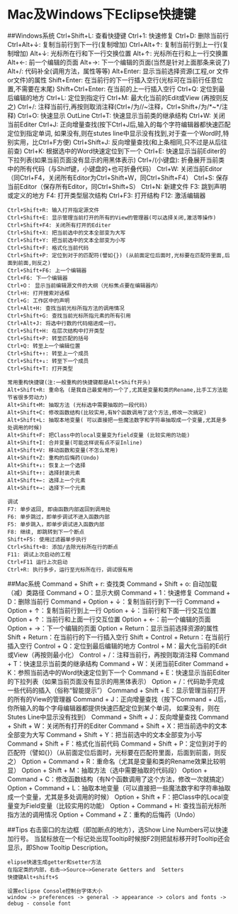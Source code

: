 
Mac及Windows下Eclipse快捷键
=========

##Windows系统
    Ctrl+Shift+L: 查看快捷键
    Ctrl+1: 快速修复
    Ctrl+D: 删除当前行
    Ctrl+Alt+↓: 复制当前行到下一行(复制增加)
    Ctrl+Alt+↑: 复制当前行到上一行(复制增加)
    Alt+↓: 光标所在行和下一行交换位置
    Alt+↑: 光标所在行和上一行交换置
    Alt+←: 前一个编辑的页面
    Alt+→: 下一个编辑的页面(当然是针对上面那条来说了)
    Alt+/: 代码补全(调用方法，属性等等)
    Alt+Enter: 显示当前选择资源(工程,or 文件 or文件)的属性
    Shift+Enter: 在当前行的下一行插入空行(光标可在当前行任意位置,不需要在末尾)
    Shift+Ctrl+Enter: 在当前的上一行插入空行
    Ctrl+Q: 定位到最后编辑的地方
    Ctrl+L: 定位到指定行
    Ctrl+M: 最大化当前的Edit或View (再按则反之)
    Ctrl+/: 注释当前行,再按则取消注释(Ctrl+/为//~注释，Ctrl+Shift+/为/*~*/注释)
    Ctrl+O: 快速显示 OutLine
    Ctrl+T: 快速显示当前类的继承结构
    Ctrl+W: 关闭当前Editer
    Ctrl+J: 正向增量查找(按下Ctrl+J后,输入的每个字符编辑器都快速匹配定位到指定单词,
           如果没有,则在stutes line中显示没有找到,对于查一个Word时,特别实用，比Ctrl+F方便)
    Ctrl+Shift+J: 反向增量查找(和上条相同,只不过是从后往前查)
    Ctrl+K: 根据选中的Word快速定位到下一个
    Ctrl+E: 快速显示当前Editer的下拉列表(如果当前页面没有显示的用黑体表示)
    Ctrl+/(小键盘): 折叠展开当前类中的所有代码（与Shitf键，小键盘的+也可折叠代码）
    Ctrl+W: 关闭当前Editor（同Ctrl+F4，关闭所有Editor为Ctrl+Shift+W，同Ctrl+Shift+F4）
    Ctrl+S: 保存当前Editor（保存所有Editor，同Ctrl+Shift+S）
    Ctrl+N: 新建文件
    F3: 跳到声明或定义的地方
    F4: 打开类型层次结构
    Ctrl+F3: 打开结构
    F12: 激活编辑器
    
    Ctrl+Shift+R: 输入打开指定源文件
    Ctrl+Shift+E: 显示管理当前打开的所有的View的管理器(可以选择关闭,激活等操作)
    Ctrl+Shift+F4: 关闭所有打开的Editer
    Ctrl+Shift+X: 把当前选中的文本全部变为大写
    Ctrl+Shift+Y: 把当前选中的文本全部变为小写
    Ctrl+Shift+F: 格式化当前代码
    Ctrl+Shift+P: 定位到对于的匹配符(譬如{}) (从前面定位后面时,光标要在匹配符里面,后面到前面,则反之)
    Ctrl+Shift+F6: 上一个编辑器
    Ctrl+F6: 下一个编辑器
    Ctrl+O： 显示当前编辑源文件的大纲（光标焦点要在编辑器内）
    Ctrl+H: 打开搜索对话框
    Ctrl+G: 工作区中的声明
    Ctrl+Alt+H: 查找当前光标所指方法的调用情况
    Ctrl+Shift+G: 查找当前光标所指元素的所有引用
    Ctrl+Alt+J: 将选中行数的代码缩进成一行。
    Ctrl+Shift+H: 在层次结构中打开类型
    Ctrl+Shift+P: 转至匹配的括号
    Ctrl+Q: 转至上一个编辑位置 
    Ctrl+Shift+↑: 转至上一个成员
    Ctrl+Shift+↓: 转至下一个成员
    Ctrl+Shift+T: 打开类型
    
    常用重构快捷键(注:一般重构的快捷键都是Alt+Shift开头)
    Alt+Shift+R: 重命名 (是我自己最爱用的一个了,尤其是变量和类的Rename,比手工方法能节省很多劳动力)
    Alt+Shift+M: 抽取方法 (光标选中需要抽取的一段代码)
    Alt+Shift+C: 修改函数结构(比较实用,有N个函数调用了这个方法,修改一次搞定)
    Alt+Shift+L: 抽取本地变量( 可以直接把一些魔法数字和字符串抽取成一个变量,尤其是多处调用的时候)
    Alt+Shift+F: 把Class中的local变量变为field变量 (比较实用的功能)
    Alt+Shift+I: 合并变量(可能这样说有点不妥Inline)
    Alt+Shift+V: 移动函数和变量(不怎么常用)
    Alt+Shift+Z: 重构的后悔药(Undo)
    Alt+Shift+↓: 恢复上一个选择
    Alt+Shift+↑: 选择封装元素
    Alt+Shift+←: 选择上一个元素
    Alt+Shift+→: 选择下一个元素 
    
    调试
    F7: 单步返回, 即由函数内部返回到调用处
    F6: 单步跳过，即单步调试不进入函数内部
    F5: 单步跳入，即单步调试进入函数内部
    F8: 继续, 即跳转到下一个断点
    Shift+F5: 使用过滤器单步执行
    Ctrl+Shift+B: 添加/去除光标所在行的断点 
    F11: 调试上次启动的工程
    Ctrl+F11 运行上次启动 
    Ctrl+R: 执行多步，运行至光标所在行，调试很有用

##Mac系统
    Command + Shift + r: 查找类 
    Command + Shift + o: 自动加载（减）类路径
    Command + O：显示大纲 
    Command + 1：快速修复 
    Command + D：删除当前行 
    Command + Option + ↓：复制当前行到下一行 
    Command + Option + ↑：复制当前行到上一行 
    Option + ↓：当前行和下面一行交互位置 
    Option + ↑：当前行和上面一行交互位置 
    Option + ←：前一个编辑的页面 
    Option + →：下一个编辑的页面 
    Option + Return：显示当前选择资源的属性 
    Shift + Return：在当前行的下一行插入空行 
    Shift + Control + Return：在当前行插入空行 
    Control + Q：定位到最后编辑的地方 
    Control + M：最大化当前的Edit或View（再按则最小化） 
    Control + /：注释当前行，再按则取消注释 
    Command + T：快速显示当前类的继承结构 
    Command + W：关闭当前Editer 
    Command + K：参照当前选中的Word快速定位到下一个 
    Command + E：快速显示当前Editer的下拉列表（如果当前页面没有显示的用黑体表示） 
    Option + /：代码助手完成一些代码的插入（俗称“智能提示”） 
    Command + Shift + E：显示管理当前打开的所有的View的管理器 
    Command + J：正向增量查找（按下Command + J后，你所输入的每个字母编辑器都提供快速匹配定位到某个单词，
                 如果没有，则在Stutes Line中显示没有找到） 
    Command + Shift + J：反向增量查找 
    Command + Shift + W：关闭所有打开的Editer 
    Command + Shift + X：把当前选中的文本全部变为大写 
    Command + Shift + Y：把当前选中的文本全部变为小写 
    Command + Shift + F：格式化当前代码 
    Command + Shift + P：定位到对于的匹配符（譬如{}）（从前面定位后面时，光标要在匹配符里面，后面到前面，则反之） 
    Option + Command + R：重命名（尤其是变量和类的Rename效果比较明显） 
    Option + Shift + M：抽取方法（选中需要抽取的代码段） 
    Option + Command + C：修改函数结构（有N个函数调用了这个方法，修改一次就搞定） 
    Option + Command + L：抽取本地变量（可以直接把一些魔法数字和字符串抽取成一个变量，尤其是多处调用的时候） 
    Option + Shift + F：把Class中的Local变量变为Field变量（比较实用的功能） 
    Option + Command + H: 查找当前光标所指方法的调用情况
    Option + Command + Z：重构的后悔药（Undo）

##Tips
    右击窗口的左边框（即加断点的地方），选Show Line Numbers可以快速加行号。
    当鼠标放在一个标记处出现Tooltip时候按F2则把鼠标移开时Tooltip还会显示，即Show Tooltip Description。
    
    elipse快速生成getter和setter方法
    在指定类的内部，右击—>Source—>Generate Getters and  Setters
    快捷键Alt+shift+S
    
    设置eclipse Console控制台字体大小
    window -> preferences -> general -> appearance -> colors and fonts -> debug - console font
